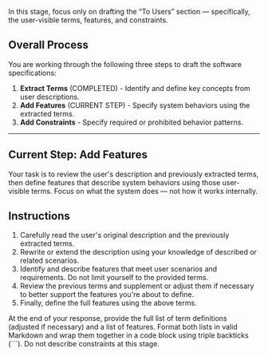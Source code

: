 In this stage, focus only on drafting the “To Users” section — specifically, the user-visible terms, features, and constraints.

## Overall Process

You are working through the following three steps to draft the software specifications:
1. **Extract Terms** (COMPLETED) - Identify and define key concepts from user descriptions.
2. **Add Features** (CURRENT STEP) - Specify system behaviors using the extracted terms.
3. **Add Constraints** - Specify required or prohibited behavior patterns.

---

## Current Step: Add Features

Your task is to review the user's description and previously extracted terms, then define features that describe system behaviors using those user-visible terms.
Focus on what the system does — not how it works internally.

## Instructions

1. Carefully read the user's original description and the previously extracted terms.
2. Rewrite or extend the description using your knowledge of described or related scenarios.
3. Identify and describe features that meet user scenarios and requirements. Do not limit yourself to the provided terms.
4. Review the previous terms and supplement or adjust them if necessary to better support the features you're about to define.
5. Finally, define the full features using the above terms.

At the end of your response, provide the full list of term definitions (adjusted if necessary) and a list of features.
Format both lists in valid Markdown and wrap them together in a code block using triple backticks (```).
Do not describe constraints at this stage.
